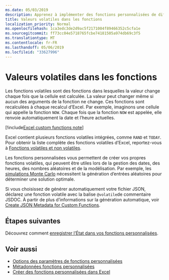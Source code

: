 ```yaml
---
ms.date: 05/03/2019
description: Apprenez à implémenter des fonctions personnalisées de diffusion en continu et volatiles.
title: Valeurs volatiles dans les fonctions
localization_priority: Normal
ms.openlocfilehash: 1ca3edc3de2d9ac5f2171004f89466352c5cfa1e
ms.sourcegitcommit: ff73cc04e5718765fcbe74181505a974db69c3f5
ms.translationtype: MT
ms.contentlocale: fr-FR
ms.lasthandoff: 05/06/2019
ms.locfileid: "33627996"
---
```

# <a name="volatile-values-in-functions"></a>Valeurs volatiles dans les fonctions

Les fonctions volatiles sont des fonctions dans lesquelles la valeur change chaque fois que la cellule est calculée. La valeur peut changer même si aucun des arguments de la fonction ne change. Ces fonctions sont recalculées à chaque recalcul d’Excel. Par exemple, imaginons une cellule qui appelle la fonction `NOW`. Chaque fois que la fonction `NOW` est appelée, elle renvoie automatiquement la date et l’heure actuelles.

[!include[Excel custom functions note](../includes/excel-custom-functions-note.md)]

Excel contient plusieurs fonctions volatiles intégrées, comme `RAND` et `TODAY`. Pour obtenir la liste complète des fonctions volatiles d’Excel, reportez-vous à [Fonctions volatiles et non volatiles](/office/client-developer/excel/excel-recalculation#volatile-and-non-volatile-functions).

Les fonctions personnalisées vous permettent de créer vos propres fonctions volatiles, qui peuvent être utiles lors de la gestion des dates, des heures, des nombres aléatoires et de la modélisation. Par exemple, les [simulations Monte Carlo](https://en.wikipedia.org/wiki/Monte_Carlo_method
) nécessitent la génération d’entrées aléatoires pour déterminer une solution optimale.

Si vous choisissez de générer automatiquement votre fichier JSON, déclarez une fonction volatile avec la balise `@volatile`de commentaire JSDOC. À partir de plus d’informations sur la génération automatique, voir [Create JSON Metadata for Custom Functions](custom-functions-json-autogeneration.md).

## <a name="next-steps"></a>Étapes suivantes
Découvrez comment [enregistrer l’État dans vos fonctions personnalisées](custom-functions-save-state.md).

## <a name="see-also"></a>Voir aussi

* [Options des paramètres de fonctions personnalisées](custom-functions-parameter-options.md)
* [Métadonnées fonctions personnalisées](custom-functions-json.md)
* [Créer des fonctions personnalisées dans Excel](custom-functions-overview.md)

